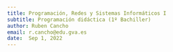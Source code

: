 ```yaml
---
title: Programación, Redes y Sistemas Informáticos I
subtitle: Programación didáctica (1º Bachiller)
author: Ruben Cancho
email: r.cancho@edu.gva.es
date:  Sep 1, 2022
---
```

